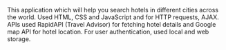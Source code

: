 This application which will help you search hotels in different cities across the world.
Used HTML, CSS and JavaScript and for HTTP requests, AJAX.
APIs used RapidAPI (Travel Advisor) for fetching hotel details and Google map API for hotel location. For user authentication, used local and web storage.
